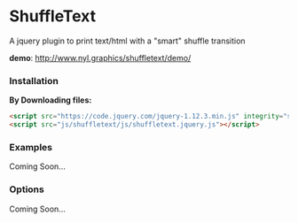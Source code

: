 # ShuffleText
A jquery plugin to print text/html with a "smart" shuffle transition

__demo__: http://www.nyl.graphics/shuffletext/demo/

### Installation
__By Downloading files:__

```html
<script src="https://code.jquery.com/jquery-1.12.3.min.js" integrity="sha256-aaODHAgvwQW1bFOGXMeX+pC4PZIPsvn2h1sArYOhgXQ="   crossorigin="anonymous"></script>
<script src="js/shuffletext/js/shuffletext.jquery.js"></script>
```


### Examples

Coming Soon...

### Options

Coming Soon...


